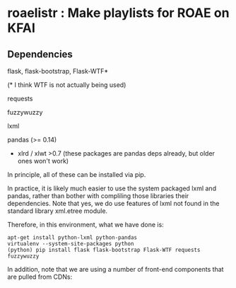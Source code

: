 roaelistr : Make playlists for ROAE on KFAI
====================

Dependencies
------------

flask, flask-bootstrap, Flask-WTF*

(* I think WTF is not actually being used)

requests

fuzzywuzzy

lxml

pandas (>= 0.14)
- xlrd / xlwt >0.7 (these packages are pandas deps already, but older ones won't work)

In principle, all of these can be installed via pip.

In practice, it is likely much easier to use the system packaged lxml and pandas,
rather than bother with compliling those libraries their dependencies. Note that
yes, we do use features of lxml not found in the standard library xml.etree module.

Therefore, in this environment, what we have done is:

	apt-get install python-lxml python-pandas
	virtualenv --system-site-packages python
	(python) pip install flask flask-bootstrap Flask-WTF requests fuzzywuzzy

In addition, note that we are using a number of front-end components that are pulled from CDNs:

<script src="https://cdnjs.cloudflare.com/ajax/libs/jquery/1.11.3/jquery.min.js"></script>
<script src="https://cdnjs.cloudflare.com/ajax/libs/twitter-bootstrap/3.3.4/js/bootstrap.min.js"></script>
<script src="https://cdnjs.cloudflare.com/ajax/libs/bootstrap-datepicker/1.4.0/js/bootstrap-datepicker.min.js"></script>
<script src="https://cdnjs.cloudflare.com/ajax/libs/bootstrap-table/1.8.1/bootstrap-table.min.js"></script>
<script src="https://cdnjs.cloudflare.com/ajax/libs/jquery.form/3.51/jquery.form.min.js"></script>
